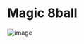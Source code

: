 ﻿# Magic 8ball
![image](https://github.com/Wikaobl/magic_8ball/assets/107032701/4738d386-acaf-4cb2-a8bf-f4bcd262f664)
